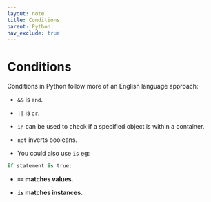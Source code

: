 ```yaml
---
layout: note
title: Conditions
parent: Python
nav_exclude: true
---
```


# Conditions

Conditions in Python follow more of an English language approach:

- `&&` is `and`.

- `||` is `or`.

- `in` can be used to check if a specified object is within a container.

- `not` inverts booleans.

- You could also use `is` eg:

```py
if statement is true:
```

- **`==` matches values.**

- **`is` matches instances.**
